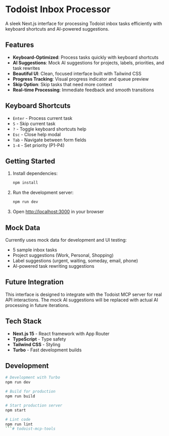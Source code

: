 # Todoist Inbox Processor

A sleek Next.js interface for processing Todoist inbox tasks efficiently with keyboard shortcuts and AI-powered suggestions.

## Features

- **Keyboard-Optimized**: Process tasks quickly with keyboard shortcuts
- **AI Suggestions**: Mock AI suggestions for projects, labels, priorities, and task rewrites
- **Beautiful UI**: Clean, focused interface built with Tailwind CSS
- **Progress Tracking**: Visual progress indicator and queue preview
- **Skip Option**: Skip tasks that need more context
- **Real-time Processing**: Immediate feedback and smooth transitions

## Keyboard Shortcuts

- `Enter` - Process current task
- `S` - Skip current task
- `?` - Toggle keyboard shortcuts help
- `Esc` - Close help modal
- `Tab` - Navigate between form fields
- `1-4` - Set priority (P1-P4)

## Getting Started

1. Install dependencies:
   ```bash
   npm install
   ```

2. Run the development server:
   ```bash
   npm run dev
   ```

3. Open [http://localhost:3000](http://localhost:3000) in your browser

## Mock Data

Currently uses mock data for development and UI testing:
- 5 sample inbox tasks
- Project suggestions (Work, Personal, Shopping)
- Label suggestions (urgent, waiting, someday, email, phone)
- AI-powered task rewriting suggestions

## Future Integration

This interface is designed to integrate with the Todoist MCP server for real API interactions. The mock AI suggestions will be replaced with actual AI processing in future iterations.

## Tech Stack

- **Next.js 15** - React framework with App Router
- **TypeScript** - Type safety
- **Tailwind CSS** - Styling
- **Turbo** - Fast development builds

## Development

```bash
# Development with Turbo
npm run dev

# Build for production
npm run build

# Start production server
npm start

# Lint code
npm run lint
```# todoist-mcp-tools
